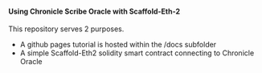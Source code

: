 #### Using Chronicle Scribe Oracle with Scaffold-Eth-2

This repository serves 2 purposes.
- A github pages tutorial is hosted within the /docs subfolder
- A simple Scaffold-Eth2 solidity smart contract connecting to Chronicle Oracle

